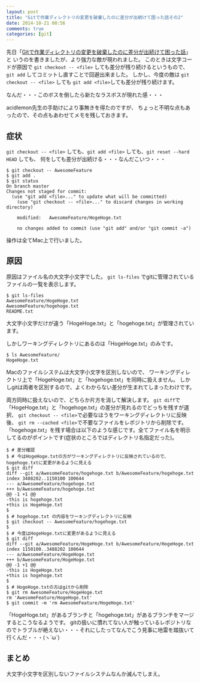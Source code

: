 ```yaml
---
layout: post
title: "Gitで作業ディレクトリの変更を破棄したのに差分が出続けて困った話その2"
date: 2014-10-21 00:56
comments: true
categories: [git]
---
```


先日「[Gitで作業ディレクトリの変更を破棄したのに差分が出続けて困った話](http://shogo82148.github.io/blog/2014/10/04/gitattribute-eol-equals-crlf/)」と
いうのを書きましたが、より強力な敵が現われました。
このときは文字コードが原因で `git checkout -- <file>` しても差分が残り続けるというもので、`git add` してコミットし直すことで回避出来ました。
しかし、今度の敵は `git checkout -- <file>` しても `git add <file>`しても差分が残り続けます。

なんだ・・・このボスを倒したら新たなラスボスが現れた感・・・

acidlemon先生の手助けにより事無きを得たのですが、
ちょっと不明な点もあったので、その点もあわせてメモを残しておきます。

<!-- More -->

## 症状

`git checkout -- <file>` しても、`git add <file>` しても、`git reset --hard HEAD` しても、
何をしても差分が出続ける・・・なんだこいつ・・・

``` plain
$ git checkout -- AwesomeFeature
$ git add .
$ git status
On branch master
Changes not staged for commit:
  (use "git add <file>..." to update what will be committed)
    (use "git checkout -- <file>..." to discard changes in working directory)
	
	modified:   AwesomeFeature/HogeHoge.txt
	
	no changes added to commit (use "git add" and/or "git commit -a")
```

操作は全てMac上で行いました。


## 原因

原因はファイル名の大文字小文字でした。
`git ls-files` でgitに管理されているファイルの一覧を表示します。

```
$ git ls-files
AwesomeFeature/HogeHoge.txt
AwesomeFeature/hogehoge.txt
README.txt
```

大文字小文字だけが違う「HogeHoge.txt」と「hogehoge.txt」が管理されています。

しかしワーキングディレクトリにあるのは「HogeHoge.txt」のみです。

```
$ ls AwesomeFeature/
HogeHoge.txt
```

Macのファイルシステムは大文字小文字を区別しないので、
ワーキングディレクトリ上で「HogeHoge.txt」と「hogehoge.txt」を同時に扱えません。
しかしgitは両者を区別するので、よくわからない差分が生まれてしまったわけです。

両方同時に扱えないので、どちらか片方を消して解決します。
`git diff`で「HogeHoge.txt」と「hogehoge.txt」の差分が見れるのでどっちを残すが選択、
`git checkout -- <file>`で必要なほうをワーキングディレクトリに反映後、
`git rm --cached <file>`で不要なファイルをレポジトリから削除です。
「hogehoge.txt」を残す場合は以下のような感じです。全てファイル名を明示してるのがポイントです(症状のところではディレクトリ名指定だった)。

```
$ # 差分確認
$ # 今はHogeHoge.txtの方がワーキングディレクトリに反映されているので、hogehoge.txtに変更があるように見える
$ git diff
diff --git a/AwesomeFeature/hogehoge.txt b/AwesomeFeature/hogehoge.txt
index 3488202..1150100 100644
--- a/AwesomeFeature/hogehoge.txt
+++ b/AwesomeFeature/hogehoge.txt
@@ -1 +1 @@
-this is hogehoge.txt
+this is HogeHoge.txt
$
$ # hogehoge.txt の内容をワーキングディレクトリに反映
$ git checkout -- AwesomeFeature/hogehoge.txt
$
$ # 今度はHogeHoge.txtに変更があるように見える
$ git diff
diff --git a/AwesomeFeature/HogeHoge.txt b/AwesomeFeature/HogeHoge.txt
index 1150100..3488202 100644
--- a/AwesomeFeature/HogeHoge.txt
+++ b/AwesomeFeature/HogeHoge.txt
@@ -1 +1 @@
-this is HogeHoge.txt
+this is hogehoge.txt
$
$ # HogeHoge.txtの方はgitから削除
$ git rm AwesomeFeature/HogeHoge.txt
rm 'AwesomeFeature/HogeHoge.txt'
$ git commit -m 'rm AwesomeFeature/HogeHoge.txt'
```

「HogeHoge.txt」があるブランチと「hogehoge.txt」があるブランチをマージするとこうなるようです。
gitの扱いに慣れてない人が触っているレポジトリなのでトラブルが絶えない・・・それにしたってなんでこう見事に地雷を踏抜いて行くんだ・・・(ヽ´ω`)


## まとめ

大文字小文字を区別しないファイルシステムなんか滅んでしまえ。
